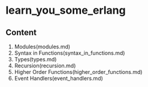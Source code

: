 learn_you_some_erlang
===
Content
---
1. Modules(modules.md)
2. Syntax in Functions(syntax_in_functions.md)
3. Types(types.md)
4. Recursion(recursion.md)
5. Higher Order Functions(higher_order_functions.md)
6. Event Handlers(event_handlers.md)
